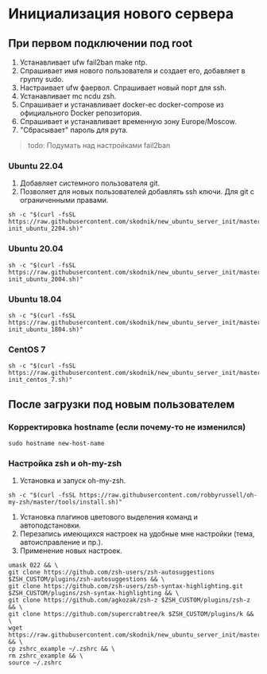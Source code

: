 # Инициализация нового сервера

## При первом подключении под root

1. Устанавливает ufw fail2ban make ntp.
2. Спрашивает имя нового пользователя и создает его, добавляет в группу sudo.
3. Настраивает ufw фаервол. Спрашивает новый порт для ssh.
4. Устанавливает mc ncdu zsh.
5. Спрашивает и устанавливает docker-ec docker-compose из официального Docker репозитория.
6. Спрашивает и устанавливает временную зону Europe/Moscow.
7. "Сбрасывает" пароль для рута.

> todo: Подумать над настройками fail2ban

### Ubuntu 22.04

1. Добавляет системного пользователя git.
2. Позволяет для новых пользователей добавлять ssh ключи. Для git с ограниченными правами.

```shell
sh -c "$(curl -fsSL https://raw.githubusercontent.com/skodnik/new_ubuntu_server_init/master/server-init_ubuntu_2204.sh)"
```

### Ubuntu 20.04

```shell
sh -c "$(curl -fsSL https://raw.githubusercontent.com/skodnik/new_ubuntu_server_init/master/server-init_ubuntu_2004.sh)"
```

### Ubuntu 18.04

```shell
sh -c "$(curl -fsSL https://raw.githubusercontent.com/skodnik/new_ubuntu_server_init/master/server-init_ubuntu_1804.sh)"
```

### CentOS 7

```shell
sh -c "$(curl -fsSL https://raw.githubusercontent.com/skodnik/new_ubuntu_server_init/master/server-init_centos_7.sh)"
```

## После загрузки под новым пользователем

### Корректировка hostname (если почему-то не изменился)

```shell
sudo hostname new-host-name
```

### Настройка zsh и oh-my-zsh

1. Установка и запуск oh-my-zsh.

```shell
sh -c "$(curl -fsSL https://raw.githubusercontent.com/robbyrussell/oh-my-zsh/master/tools/install.sh)"
```

1. Установка плагинов цветового выделения команд и автоподстановки.
2. Перезапись имеющихся настроек на удобные мне настройки (тема, автоисправление и пр.).
3. Применение новых настроек.

```shell
umask 022 && \
git clone https://github.com/zsh-users/zsh-autosuggestions $ZSH_CUSTOM/plugins/zsh-autosuggestions && \
git clone https://github.com/zsh-users/zsh-syntax-highlighting.git $ZSH_CUSTOM/plugins/zsh-syntax-highlighting && \
git clone https://github.com/agkozak/zsh-z $ZSH_CUSTOM/plugins/zsh-z && \
git clone https://github.com/supercrabtree/k $ZSH_CUSTOM/plugins/k && \
wget https://raw.githubusercontent.com/skodnik/new_ubuntu_server_init/master/configs/zshrc_example && \
cp zshrc_example ~/.zshrc && \
rm zshrc_example && \
source ~/.zshrc
```
